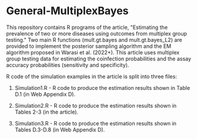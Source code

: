 # General-MultiplexBayes

This repository contains R programs of the article, "Estimating the prevalence of two or more diseases using outcomes from multiplex group testing." Two main R functions (mult.gt.bayes and mult.gt.bayes_L2) are provided to implement the posterior sampling algorithm and the EM algorithm proposed in Warasi et al. (2022+). This article uses multiplex group testing data for estimating the coinfection probabilities and the assay accuracy probabilities (sensitivity and specificity).

R code of the simulation examples in the article is split into three files:

1. Simulation1.R - R code to produce the estimation results shown in Table D.1 (in Web Appendix D).

2. Simulation2.R - R code to produce the estimation results shown in Tables 2-3 (in the article).

3. Simulation3.R - R code to produce the estimation results shown in Tables D.3-D.8 (in Web Appendix D). 




